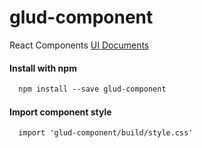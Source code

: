 # glud-component
React Components [UI Documents](http://glud-component.surge.sh/)

#### Install with npm

```html static
  npm install --save glud-component
```

#### Import component style

```html static
  import 'glud-component/build/style.css'
```
